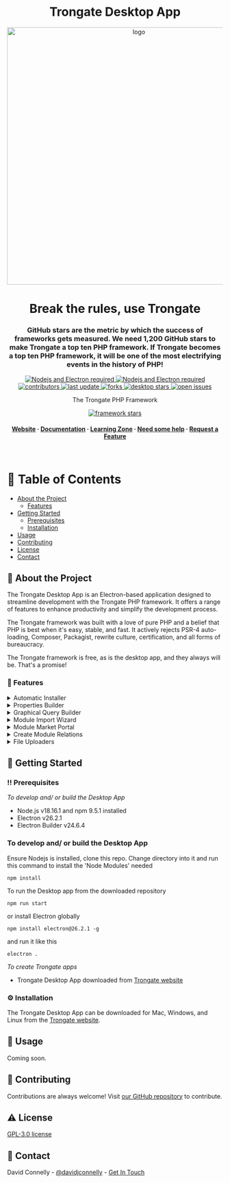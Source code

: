 <div align="center">
  <h1>Trongate Desktop App</h1>
  <img src="https://trongate.io/trongate_logo/trongate_logo_dark_blue_bg.png" alt="logo" width="600" height="auto" />
  <h1>Break the rules, use Trongate</h1>
  
  <h3>
   GitHub stars are the metric by which the success of frameworks gets measured. We need 1,200 GitHub stars to make Trongate a top ten PHP framework. If Trongate becomes a top ten PHP framework, it will be one of the most electrifying events in the history of PHP! 
  </h3>

<!-- Badges -->
<p>
  <a href="https://www.php.net/">
    <img src="https://img.shields.io/badge/Electron.js-v26.2.1%2B-777BB4"
    alt="Nodejs and Electron required" />
  </a>
  <a href="https://www.php.net/">
    <img src="https://img.shields.io/badge/Node.js-v18.16.1%2B-777BB4"
    alt="Nodejs and Electron required" />
  </a>
  <a href="https://github.com/trongate/trongate-desktop-app/graphs/contributors">
    <img src="https://img.shields.io/github/contributors/trongate/trongate-desktop-app" alt="contributors" />
  </a>
  <a href="">
    <img src="https://img.shields.io/github/last-commit/trongate/trongate-desktop-app" alt="last update" />
  </a>
  <a href="https://github.com/trongate/trongate-desktop-app/network/members">
    <img src="https://img.shields.io/github/forks/trongate/trongate-desktop-app" alt="forks" />
  </a>
  <a href="https://github.com/trongate/trongate-desktop-app/stargazers">
    <img src="https://img.shields.io/github/stars/trongate/trongate-desktop-app" alt="desktop stars" />
  </a>
    <a href="https://github.com/trongate/trongate-desktop-app/issues/">
    <img src="https://img.shields.io/github/issues/trongate/trongate-desktop-app" alt="open issues" />
  </a>

  <p>The Trongate PHP Framework</p>
  <a href="https://github.com/trongate/trongate-framework/stargazers">
    <img src="https://img.shields.io/github/stars/trongate/trongate-framework" alt="framework stars" />
  </a>
</p>
   
<h4>
    <a href="https://trongate.io">Website</a>
  <span> · </span>
    <a href="https://trongate.io/docs_m/contents">Documentation</a>
  <span> · </span>
    <a href="https://trongate.io/learning-zone">Learning Zone</a>
  <span> · </span>
    <a href="https://trongate.io/help_bar">Need some help</a>
  <span> · </span>
    <a href="https://trongate.io/your_messages/compose">Request a Feature</a>
  </h4>
</div>

<br />

# :notebook_with_decorative_cover: Table of Contents

- [About the Project](#star2-about-the-project)
  - [Features](#dart-features)
- [Getting Started](#toolbox-getting-started)
  - [Prerequisites](#bangbang-prerequisites)
  - [Installation](#gear-installation)
- [Usage](#eyes-usage)
- [Contributing](#wave-contributing)
- [License](#warning-license)
- [Contact](#handshake-contact)

<!-- About the Project -->

## :star2: About the Project

<div align="left"> 
  <p>The Trongate Desktop App is an Electron-based application designed to streamline development with the Trongate PHP framework. It offers a range of features to enhance productivity and simplify the development process.</p>
  <p>The Trongate framework was built with a love of pure PHP and a belief that PHP is best when it's easy, stable, and fast. It actively rejects PSR-4 auto-loading, Composer, Packagist, rewrite culture, certification, and all forms of bureaucracy.</p>
  <p>The Trongate framework is free, as is the desktop app, and they always will be. That's a promise!</p>
</div>

<!-- Features -->

### :dart: Features

<details>
  <summary>Automatic Installer</summary>
  <p>
    No command line. No Git. No 'Composer dot phar'. No Yaml. No Packagist. Trongate installs itself. Simply download the free Trongate desktop app and set up entire database driven apps in seconds!
  </p>
</details>
<details>
  <summary>Properties Builder</summary>
  <p>
    The properties builder creates the database schema and code scaffold for general CRUD operations, enhancing productivity with automatic code generation.
  </p>
</details>
<details>
  <summary>Graphical Query Builder</summary>
  <p>
    Trongate is the only framework that comes with a free graphical SQL query builder. So, now you can build complex table joins easily and liberate yourself from costly db management software.
  </p>
</details>
<details>
  <summary>Module Import Wizard</summary>
  <p>
    Easily import entire modules, including SQL data. Drag 'n' drop web development, at last.
  </p>
</details>
<details>
  <summary>Module Market Portal</summary>
  <p>
    Import custom modules into your app from the online <a href="https://trongate.io/module-market">Module Market</a>, offering a wide range of additional functionality.
  </p>
</details>
<details>
  <summary>Create Module Relations</summary>
  <p>
    Create table joins or pivot tables to link data seamlessly within your application.
  </p>
</details>
<details>
  <summary>File Uploaders</summary>
  <p>
    Add single or multi-file image uploaders to your modules effortlessly, streamlining the process of handling file uploads.
  </p>
</details>

<!-- Getting Started -->

## :toolbox: Getting Started

<!-- Prerequisites -->

### :bangbang: Prerequisites

<p><i>To develop and/ or build the Desktop App</i></p>

- Node.js v18.16.1 and npm 9.5.1 installed
- Electron v26.2.1
- Electron Builder v24.6.4

<h3>To develop and/ or build the Desktop App</h3>
<p>Ensure Nodejs is installed, clone this repo.  Change directory into it and run this command to install the 'Node Modules' needed</p>

`npm install`

<p>To run the Desktop app from the downloaded repository</p>

`npm run start`

<p>or install Electron globally</p>

`npm install electron@26.2.1 -g`

<p>and run it like this</p>

`electron .`

<p><i>To create Trongate apps</i></p>

- Trongate Desktop App downloaded from [Trongate website](https://trongate.io/download)

<!-- Installation -->

### :gear: Installation

The Trongate Desktop App can be downloaded for Mac, Windows, and Linux from the [Trongate website](https://trongate.io/download).

<!-- Usage -->

## :eyes: Usage

Coming soon.

<!-- Contributing -->

## :wave: Contributing

Contributions are always welcome! Visit [our GitHub repository](https://github.com/trongate/trongate-desktop-app) to contribute.

<!-- License -->

## :warning: License

[GPL-3.0 license](https://github.com/trongate/trongate-desktop-app?tab=GPL-3.0-1-ov-file#readme)

<!-- Contact -->

## :handshake: Contact

David Connelly - [@davidjconnelly](https://twitter.com/davidjconnelly) - [Get In Touch](https://trongate.io/your_messages/compose)

